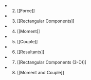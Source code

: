 - 2. [[Force]]
- 3. [[Rectangular Components]]
- 4. [[Moment]]
- 5. [[Couple]]
- 6. [[Resultants]]
- 7. [[Rectangular Components (3-D)]]
- 8. [[Moment and Couple]]